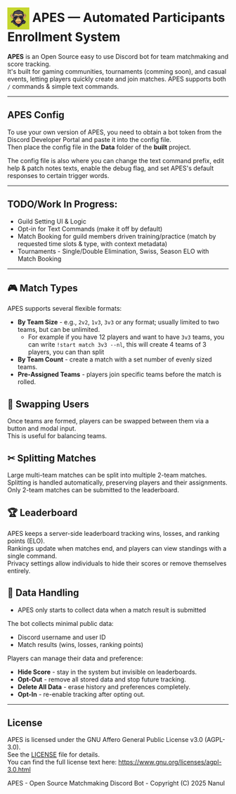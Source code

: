 ﻿# <img src="Assets/APES.png" width="50" style="vertical-align: middle;" alt="APES Logo"> APES — Automated Participants Enrollment System

**APES** is an Open Source easy to use Discord bot for team matchmaking and score tracking.  
It's built for gaming communities, tournaments (comming soon), and casual events, letting players quickly create and join matches.
APES supports both `/` commands & simple text commands.

---

## APES Config

To use your own version of APES, you need to obtain a bot token from the Discord Developer Portal and paste it into the config file.  
Then place the config file in the **Data** folder of the **built** project.

The config file is also where you can change the text command prefix, edit help & patch notes texts, enable the debug flag, and set APES's default responses to certain trigger words.

---

## TODO/Work In Progress:
- Guild Setting UI & Logic
- Opt-in for Text Commands (make it off by default)
- Match Booking for guild members driven training/practice (match by requested time slots & type, with context metadata) 
- Tournaments - Single/Double Elimination, Swiss, Season ELO with Match Booking

---

## 🎮 Match Types

APES supports several flexible formats:

- **By Team Size** - e.g., `2v2`, `1v3`, `3v3` or any format; usually limited to two teams, but can be unlimited.
    - For example if you have 12 players and want to have `3v3` teams, you can write `!start match 3v3 --nl`,
    this will create 4 teams of 3 players, you can than split 
- **By Team Count** - create a match with a set number of evenly sized teams.
- **Pre-Assigned Teams** - players join specific teams before the match is rolled.


## 🔄 Swapping Users

Once teams are formed, players can be swapped between them via a button and modal input.  
This is useful for balancing teams.


## ✂ Splitting Matches

Large multi-team matches can be split into multiple 2-team matches.  
Splitting is handled automatically, preserving players and their assignments.
Only 2-team matches can be submitted to the leaderboard.


## 🏆 Leaderboard

APES keeps a server-side leaderboard tracking wins, losses, and ranking points (ELO).  
Rankings update when matches end, and players can view standings with a single command.  
Privacy settings allow individuals to hide their scores or remove themselves entirely.


## 🔐 Data Handling

* APES only starts to collect data when a match result is submitted

The bot collects minimal public data:
- Discord username and user ID
- Match results (wins, losses, ranking points)

Players can manage their data and preference:
- **Hide Score** - stay in the system but invisible on leaderboards.
- **Opt-Out** - remove all stored data and stop future tracking.
- **Delete All Data** - erase history and preferences completely.
- **Opt-In** - re-enable tracking after opting out.

---

## License

APES is licensed under the GNU Affero General Public License v3.0 (AGPL-3.0).  
See the [LICENSE](LICENSE) file for details.  
You can find the full license text here: https://www.gnu.org/licenses/agpl-3.0.html

APES - Open Source Matchmaking Discord Bot - Copyright (C) 2025  Nanul
